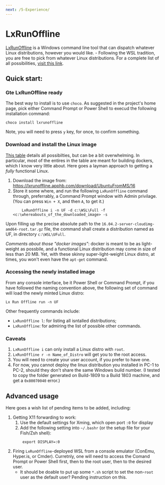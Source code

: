 ```yaml
---
next: /5-Experience/
---
```


# LxRunOffline

<!-- 大佬自由发挥！ -->
[LxRunOffline](https://github.com/DDoSolitary/LxRunOffline) is a Windows
command line tool that can dispatch whatever Linux distributions, however you
would like. 
    - Following the WSL tradition, you are free to pick from whatever Linux
      distributions. For a complete list of all possibilities, [visit this
      link](https://github.com/DDoSolitary/LxRunOffline/wiki).

## Quick start:
### Gte LxRunOffline ready
The best way to install is to use `choco`. As suggested in the project's home
page, pick either Command Prompt or Power Shell to execud the following
installation command:
```
choco install lxrunoffline
```
Note, you will need to press `y` key, for once, to confirm something.

### Download and install the Linux image
[This table](https://github.com/DDoSolitary/LxRunOffline/wiki) details
all possibilties, but can be a bit overwhelming. In particular, most of the
entires in the table are meant for building dockers, which I know very little
about. Here goes a layman approach to getting a _fully_ functional Linux.
1. Download the image from:
   <https://lxrunoffline.apphb.com/download/UbuntuFromMS/16>
2. Store it some where, and run the following `LxRunOffline` command through,
   preferrably, a Command Prompt window with Admin privilage. 
   (You can press `Win + X`, and then `A`, to get it.)
   ```
       LxRunOffline i -n UF -d c:\WSL\Full -f <c:\whereabouts_of_the_downloaded_image> -s
    ```

Upon filling up the precise absolute path to the
`16.04.2-server-cloudimg-amd64-root.tar.gz` file, the command shall create a
distribution named as UF, in directory `c:\WSL\UFull`.



_Comments about those "docker images"_: docker is meant to be as light-weight as
possbile, and a functional Linux distribution may come in size of less than 20
MB. Yet, with these skinny super-light-weight Linux distro, at times, you won't
even have the `apt-get` command.

### Accessing the newly installed image
From any console interface, be it Power Shell or Command Prompt, if you have
followed the naming convention above, the following set of command will load the
newly minted Linux distro:
```
Lx Run Offline run -n UF
```
Other frequently commands include:
* `LxRunOffline l`: for listing all isntalled distributions;
* `LxRunOffline`: for admiring the list of possible other commands.



### Caveats
1. `LxRunOffline i` can only install a Linux distro with `root`.
2. `LxRunOffline r -n Name_of_Distro` will get you to the root access.
3. You will need to create your user account, if you prefer to have one.
4. For now, you cannot deploy the linux distribution you installed in PC-1 to
   PC-2, should they don't share the same Windows build number. (I tested to
   copy the folder generated on Build-1809 to a Build 1803 machine, and get a
   `0x80070040` error.)

## Advanced usage
Here goes a wish list of pending items to be added, including:
1. Getting X11 forwarding to work:
    1. Use the default settings for Xming, which open port `:0` for display
    2. Add the following setting into `~/.bashr` (or the setup file for your
       Fish/Zsh shell):
       ```
        export DISPLAY=:0 
       ```
2. Firing `LxRunOffline`-deployed WSL from a console emulator (ConEmu, Hyper.is,
   or Cmder). Curretnly, one will need to access the Comand Prompt or Power
   Shell first, then to the root user, then to the desired user.
    * It should be doable to put up some `*.sh` script to set the non-`root`
      user as the default user? Pending instruction on this.
   
